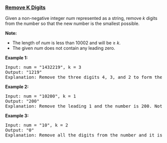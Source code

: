 ### [Remove K Digits](https://leetcode.com/problems/remove-k-digits)

<p>Given a non-negative integer <i>num</i> represented as a string, remove <i>k</i> digits from the number so that the new number is the smallest possible.
</p>

<p><b>Note:</b><br />
<ul>
<li>The length of <i>num</i> is less than 10002 and will be &ge; <i>k</i>.</li>
<li>The given <i>num</i> does not contain any leading zero.</li>
</ul>
</b>
</p>

<p><b>Example 1:</b>
<pre>
Input: num = "1432219", k = 3
Output: "1219"
Explanation: Remove the three digits 4, 3, and 2 to form the new number 1219 which is the smallest.
</pre>
</p>

<p><b>Example 2:</b>
<pre>
Input: num = "10200", k = 1
Output: "200"
Explanation: Remove the leading 1 and the number is 200. Note that the output must not contain leading zeroes.
</pre>
</p>

<p><b>Example 3:</b>
<pre>
Input: num = "10", k = 2
Output: "0"
Explanation: Remove all the digits from the number and it is left with nothing which is 0.
</pre>
</p>